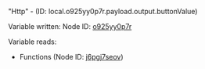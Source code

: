 "Http" - (ID: local.o925yy0p7r.payload.output.buttonValue)

Variable written:
Node ID: [o925yy0p7r](../nodes/o925yy0p7r.md)

Variable reads:
* Functions (Node ID: [j6pgj7seov](../nodes/j6pgj7seov.md))
